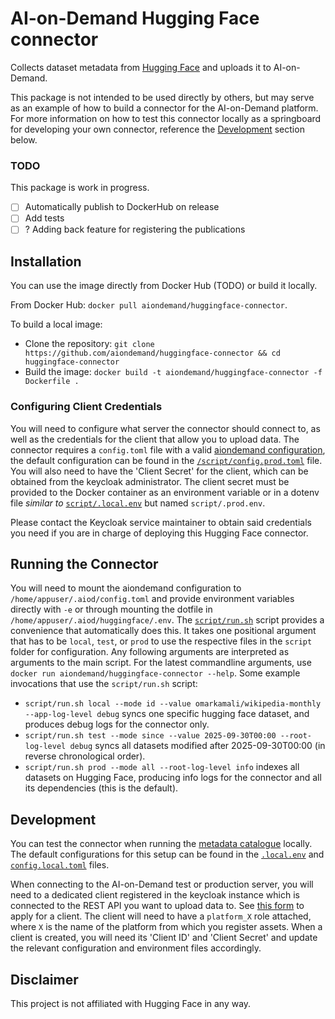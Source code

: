 # AI-on-Demand Hugging Face connector
Collects dataset metadata from [Hugging Face](https://huggingface.co) and uploads it to AI-on-Demand.

This package is not intended to be used directly by others, but may serve as an example of how to build a connector for the AI-on-Demand platform.
For more information on how to test this connector locally as a springboard for developing your own connector, reference the [Development](#Development) section below.

### TODO
This package is work in progress.

- [ ] Automatically publish to DockerHub on release
- [ ] Add tests
- [ ] ? Adding back feature for registering the publications

## Installation
You can use the image directly from Docker Hub (TODO) or build it locally.

From Docker Hub: `docker pull aiondemand/huggingface-connector`.

To build a local image:

 - Clone the repository: `git clone https://github.com/aiondemand/huggingface-connector && cd huggingface-connector`
 - Build the image: `docker build -t aiondemand/huggingface-connector -f Dockerfile .`

### Configuring Client Credentials
You will need to configure what server the connector should connect to, as well as the credentials for the client that allow you to upload data.
The connector requires a `config.toml` file with a valid [aiondemand configuration](https://aiondemand.github.io/aiondemand/api/configuration/),
the default configuration can be found in the [`/script/config.prod.toml`](/script/config.prod.toml) file.
You will also need to have the 'Client Secret' for the client, which can be obtained from the keycloak administrator.
The client secret must be provided to the Docker container as an environment variable or in a dotenv file *similar to* [`script/.local.env`](script/.local.env) but named `script/.prod.env`.

Please contact the Keycloak service maintainer to obtain said credentials you need if you are in charge of deploying this Hugging Face connector.

## Running the Connector
You will need to mount the aiondemand configuration to `/home/appuser/.aiod/config.toml` and provide environment variables directly with `-e` or through mounting the dotfile in `/home/appuser/.aiod/huggingface/.env`. The [`script/run.sh`](script/run.sh) script provides a convenience that automatically does this. 
It takes one positional argument that has to be `local`, `test`, or `prod` to use the respective files in the `script` folder for configuration.
Any following arguments are interpreted as arguments to the main script.
For the latest commandline arguments, use `docker run aiondemand/huggingface-connector --help`.
Some example invocations that use the `script/run.sh` script:

 - `script/run.sh local --mode id --value omarkamali/wikipedia-monthly --app-log-level debug` syncs one specific hugging face dataset, and produces debug logs for the connector only.
 - `script/run.sh test --mode since --value 2025-09-30T00:00 --root-log-level debug` syncs all datasets modified after 2025-09-30T00:00 (in reverse chronological order).
 - `script/run.sh prod --mode all --root-log-level info` indexes all datasets on Hugging Face, producing info logs for the connector and all its dependencies (this is the default).

## Development
You can test the connector when running the [metadata catalogue](https://github.com/aiondemand/aiod-rest-api) locally.
The default configurations for this setup can be found in the [`.local.env`](script/.local.env) and [`config.local.toml`](script/config.local.toml) files.

When connecting to the AI-on-Demand test or production server, you will need to a dedicated client registered in the keycloak instance which is connected to the REST API you want to upload data to. 
See [this form]() to apply for a client. The client will need to have a `platform_X` role attached, where `X` is the name of the platform from which you register assets. 
When a client is created, you will need its 'Client ID' and 'Client Secret' and update the relevant configuration and environment files accordingly.

## Disclaimer
This project is not affiliated with Hugging Face in any way.
